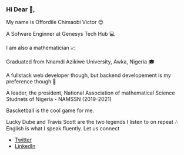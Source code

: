 ### Hi Dear 👋, 
My name is Offordile Chimaobi Victor 😊

A Sofware Enginner at Genesys Tech Hub 💻

I am also a  mathematician 📈

Graduated from Nnamdi Azikiwe University, Awka, Nigeria 🎓

A fullstack web developer though, but backend developement is my preference though 🥰

A leader, the president, National Association of mathematical Science Studnets of Nigeria - NAMSSN (2019-2021)

Bascketball is the cool game for me. 

Lucky Dube and Travis Scott are the two legends I listen to on repeat 🎶
English is what I speak fluently. 
Let us connect
  + [Twitter](https://www.twiiter.com/offordilevictor/)
  + [LinkedIn](https://www.linkedin.com/in/offordile-victor-9aa536181/)
